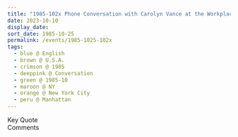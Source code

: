 ```yaml
---
title: "1985-102x Phone Conversation with Carolyn Vance at the Workplace at Chemical Bank, Manhattan, New York City, NY, U.S.A."
date: 2023-10-10
display_date: 
sort_date: 1985-10-25
permalink: /events/1985-1025-102x
tags:
  - blue @ English
  - brown @ U.S.A.
  - crimson @ 1985
  - deeppink @ Conversation
  - green @ 1985-10
  - maroon @ NY
  - orange @ New York City
  - peru @ Manhattan
---
```


<wave-list>
  <list-title color="green" width="75">Key Quote</list-title>
  <list-item color="BlanchedAlmond"  width="200"></list-item>
  <list-item color="Lavender"></list-item>
  <list-item color="BlanchedAlmond"></list-item>
</wave-list>

<br>

<wave-list>
  <list-title color="green" width="75">Comments</list-title>
  <list-item color="BlanchedAlmond"  width="200"></list-item>
  <list-item color="Lavender"></list-item>
  <list-item color="BlanchedAlmond"></list-item>
</wave-list>